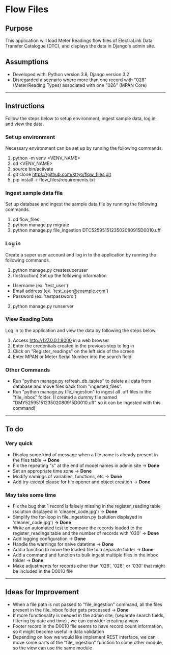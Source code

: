 # Flow Files

## Purpose
This application will load Meter Readings flow files of ElectraLink Data Transfer Catalogue (DTC), and displays the data in Django's admin site. 

## Assumptions
- Developed with: Python version 3.8, Django version 3.2
- Disregarded a scenario where more than one record with "028" (Meter/Reading Types) associated with one "026" (MPAN Core)

---
## Instructions
Follow the steps below to setup environment, ingest sample data, log in, and view the data.

### Set up environment
Necessary environment can be set up by running the following commands.
1. python -m venv <VENV_NAME>
2. cd <VENV_NAME>
3. source bin/activate
4. git clone https://github.com/kttyo/flow_files.git
5. pip install -r flow_files/requirements.txt

### Ingest sample data file
Set up database and ingest the sample data file by running the following commands.
1. cd flow_files
2. python manage.py migrate
3. python manage.py file_ingestion DTC5259515123502080915D0010.uff

### Log in
Create a super user account and log in to the application by running the following commands.
1. python manage.py createsuperuser
2. (Instruction) Set up the following information
- Username (ex. 'test_user')
- Email address (ex. 'test_user@example.com')
- Password (ex. 'testpassword')
3. python manage.py runserver

### View Reading Data
Log in to the application and view the data by following the steps below.
1. Access http://127.0.0.1:8000 in a web browser
2. Enter the credentials created in the previous step to log in
3. Click on "Register_readings" on the left side of the screen
4. Enter MPAN or Meter Serial Number into the search field

### Other Commands
- Run "python manage.py refresh_db_tables" to delete all data from database and move files back from "ingested_files".
- Run "python manage.py file_ingestion" to ingest all .uff files in the "file_inbox" folder. (I created a dummy file named "DMY5259515123502080915D0010.uff" so it can be ingested with this command)

---
## To do
### Very quick
- Display some kind of message when a file name is already present in the files table -> **Done**
- Fix the repeating "s" at the end of model names in admin site -> **Done**
- Set an appropriate time zone -> **Done**
- Modify namings of variables, functions, etc -> **Done**
- Add try-except clause for file opener and object creation -> **Done**

### May take some time
- Fix the bug that 1 record is falsely missing in the register_reading table (solution displayed in 'cleaner_code.jpg') -> **Done**
- Simplify the for-loop in file_ingestion.py (solution displayed in 'cleaner_code.jpg') **-> Done**
- Write an automated test to compare the records loaded to the register_readings table and the number of records with '030' -> **Done**
- Add logging configuration -> **Done**
- Handle the warnings for naive datetime -> **Done**
- Add a function to move the loaded file to a separate folder -> **Done**
- Add a command and function to bulk ingest multiple files in the inbox folder -> **Done**
- Make adjustments for records other than '026', '028', or '030' that might be included in the D0010 file
---
## Ideas for Improvement
- When a file path is not passed to "file_ingestion" command, all the files present in the file_inbox folder gets processed -> **Done**
- If more functionality is needed in the admin site, (separate search fields, filtering by date and time) , we can consider creating a view
- Footer record in the D0010 file seems to have record count information, so it might become useful in data validation
- Depending on how we would like implement REST interface, we can move some parts of the "file_ingestion" function to some other module, so the view can use the same module
